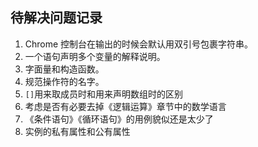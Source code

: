 ## 待解决问题记录

1. Chrome 控制台在输出的时候会默认用双引号包裹字符串。
2. 一个语句声明多个变量的解释说明。
3. 字面量和构造函数。
4. 规范操作符的名字。
6. `[]`用来取成员时和用来声明数组时的区别
9. 考虑是否有必要去掉《逻辑运算》章节中的数学语言
10. 《条件语句》《循环语句》的用例貌似还是太少了
11. 实例的私有属性和公有属性